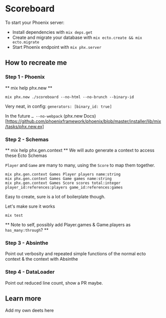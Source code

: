 # Scoreboard

To start your Phoenix server:

  * Install dependencies with `mix deps.get`
  * Create and migrate your database with `mix ecto.create && mix ecto.migrate`
  * Start Phoenix endpoint with `mix phx.server`


## How to recreate me

### Step 1 - Phoenix
** mix help phx.new **

`mix phx.new ./scoreboard --no-html --no-brunch --binary-id`

Very neat, in config: `generators: [binary_id: true]`

In the future `… --no-webpack`
(phx.new Docs)[https://github.com/phoenixframework/phoenix/blob/master/installer/lib/mix/tasks/phx.new.ex]


### Step 2 - Schemas
** mix help phx.gen.context **
We will auto generate a context to access these Ecto Schemas

`Player` and `Game` are many to many, using the `Score` to map them together.

```
mix phx.gen.context Games Player players name:string
mix phx.gen.context Games Game games name:string
mix phx.gen.context Games Score scores total:integer player_id:references:players game_id:references:games
```

Easy to create, sure is a lot of boilerplate though.

Let's make sure it works

`mix test`

** Note to self, possibly add Player.games & Game.players as `has_many:through`? **


### Step 3 - Absinthe

Point out verbosity and repeated simple functions of the normal ecto context & the context with Absinthe

### Step 4 - DataLoader

Point out reduced line count, show a PR maybe.


## Learn more

 Add my own deets here